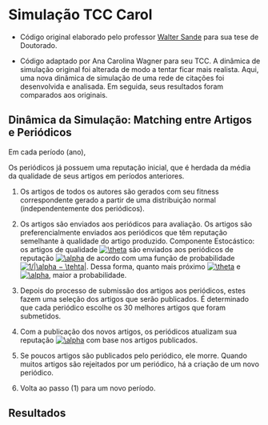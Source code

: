 # Simulação TCC Carol

* Código original elaborado pelo professor [Walter Sande](https://emap.fgv.br/corpo-docente/walter-wagner-carvalho-sande) para sua tese de Doutorado.

* Código adaptado por Ana Carolina Wagner para seu TCC. A dinâmica de simulação original foi alterada de modo a tentar ficar mais realista. Aqui, uma nova dinâmica de simulação de uma rede de citações foi desenvolvida e analisada. Em seguida, seus resultados foram comparados aos originais. 

## Dinâmica da Simulação: Matching entre Artigos e Periódicos

Em cada período (ano),

  Os periódicos já possuem uma reputação inicial, que é herdada da média da qualidade de seus artigos em períodos anteriores.

  1. Os artigos de todos os autores são gerados com seu fitness correspondente gerado a partir de uma distribuição normal (independentemente dos periódicos).

  2. Os artigos são enviados aos periódicos para avaliação. Os artigos são preferencialmente enviados aos periódicos que têm reputação semelhante à qualidade do artigo produzido. Componente Estocástico: os artigos de qualidade <a href="https://www.codecogs.com/eqnedit.php?latex=\theta" target="_blank"><img src="https://latex.codecogs.com/gif.latex?\theta" title="\theta" /></a> são enviados aos periódicos de reputação <a href="https://www.codecogs.com/eqnedit.php?latex=\alpha" target="_blank"><img src="https://latex.codecogs.com/gif.latex?\alpha" title="\alpha" /></a> de acordo com uma função de probabilidade <a href="https://www.codecogs.com/eqnedit.php?latex=1/|\alpha&space;−&space;\tehta|" target="_blank"><img src="https://latex.codecogs.com/gif.latex?1/|\alpha&space;−&space;\tehta|" title="1/|\alpha − \tehta|" /></a>. Dessa forma, quanto mais próximo <a href="https://www.codecogs.com/eqnedit.php?latex=\theta" target="_blank"><img src="https://latex.codecogs.com/gif.latex?\theta" title="\theta" /></a> e <a href="https://www.codecogs.com/eqnedit.php?latex=\alpha" target="_blank"><img src="https://latex.codecogs.com/gif.latex?\alpha" title="\alpha" /></a>, maior a probabilidade.

  3. Depois do processo de submissão dos artigos aos periódicos, estes fazem uma seleção dos artigos que serão publicados. É determinado que cada periódico escolhe os 30 melhores artigos que foram submetidos.

  4. Com a publicação dos novos artigos, os periódicos atualizam sua reputação <a href="https://www.codecogs.com/eqnedit.php?latex=\alpha" target="_blank"><img src="https://latex.codecogs.com/gif.latex?\alpha" title="\alpha" /></a> com base nos artigos publicados.

  5. Se poucos artigos são publicados pelo periódico, ele morre. Quando muitos artigos são rejeitados por um periódico, há a criação de um novo periódico.

  6. Volta ao passo (1) para um novo período.

## Resultados 





